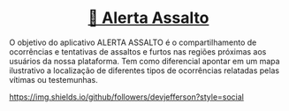 <h1 align="center">
    <a href="https://alertaassalto.com.br/">🔗 Alerta Assalto</a>
</h1>

<p align="left">O objetivo do aplicativo ALERTA ASSALTO é o compartilhamento de ocorrências e tentativas de assaltos e furtos nas regiões próximas aos usuários da nossa plataforma. Tem como diferencial apontar em um mapa ilustrativo a localização de diferentes tipos de ocorrências relatadas pelas vítimas ou testemunhas.</p>

https://img.shields.io/github/followers/devjefferson?style=social
